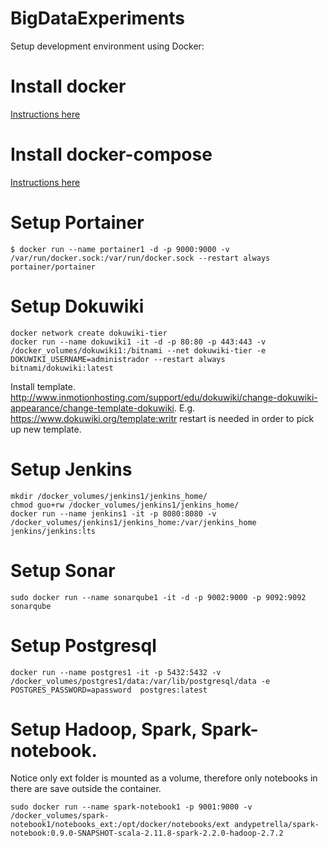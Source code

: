 # BigDataExperiments

Setup development environment using Docker:

# Install docker
[Instructions here](https://docs.docker.com/engine/installation/linux/docker-ce/ubuntu/#install-using-the-repository)

# Install docker-compose
[Instructions here](https://docs.docker.com/compose/install)

# Setup Portainer
```
$ docker run --name portainer1 -d -p 9000:9000 -v /var/run/docker.sock:/var/run/docker.sock --restart always portainer/portainer
```

# Setup Dokuwiki
```
docker network create dokuwiki-tier
docker run --name dokuwiki1 -it -d -p 80:80 -p 443:443 -v /docker_volumes/dokuwiki1:/bitnami --net dokuwiki-tier -e DOKUWIKI_USERNAME=administrador --restart always bitnami/dokuwiki:latest
```
Install template. http://www.inmotionhosting.com/support/edu/dokuwiki/change-dokuwiki-appearance/change-template-dokuwiki. E.g. https://www.dokuwiki.org/template:writr restart is needed in order to pick up new template.

# Setup Jenkins
```
mkdir /docker_volumes/jenkins1/jenkins_home/
chmod guo+rw /docker_volumes/jenkins1/jenkins_home/
docker run --name jenkins1 -it -p 8080:8080 -v /docker_volumes/jenkins1/jenkins_home:/var/jenkins_home jenkins/jenkins:lts
```

# Setup Sonar
```
sudo docker run --name sonarqube1 -it -d -p 9002:9000 -p 9092:9092 sonarqube
```

# Setup Postgresql
```
docker run --name postgres1 -it -p 5432:5432 -v /docker_volumes/postgres1/data:/var/lib/postgresql/data -e POSTGRES_PASSWORD=apassword  postgres:latest
```

# Setup Hadoop, Spark, Spark-notebook.
Notice only ext folder is mounted as a volume, therefore only notebooks in there are save outside the container.
```
sudo docker run --name spark-notebook1 -p 9001:9000 -v /docker_volumes/spark-notebook1/notebooks_ext:/opt/docker/notebooks/ext andypetrella/spark-notebook:0.9.0-SNAPSHOT-scala-2.11.8-spark-2.2.0-hadoop-2.7.2
```
